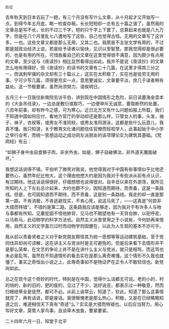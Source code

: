     后记 

   去年秋天到日本去玩了一趟，有三个月没有写什么文章，从十月起才又开始写一点，到得今年五月底，略一检查存稿，长长短短却一总有五十篇之谱了。虽然我的文章总是写不长，长的不过三千字，短的只千字上下罢了，总算起来也就是八九万字，但是在八个月里乱七八遭地写了这些，自己也觉得古怪。无用的文章写了这许多，一也。这些文章又都是那么无用，又其二也。我原是不主张文学有用的，不过那是就政治经济上说，若是给予读者以愉快，见识以至智慧，那我觉得却是很必要的，也是有用的所在。可惜我看自己的文章在这里觉得很不满意，因为颇少有点用的文章，至少这与《夜读抄》相比显然看得出如此。我并不是说《夜读抄》的文章怎么地有用得好，但《夜读抄》的读书的文章有二十几篇，在这里才得其三分之一，而讽刺牢骚的杂文却有三十篇以上，这实在太积极了，实在也是徒劳无用的事。宁可少写几篇，须得更充实一点，意思要诚实，文章要平淡，庶几于读者稍有益处。这一节极要紧，虽然尚须努力，请俟明日。

   五月三十一日我往新南院去访平伯，讲到现在中国情形之危险，前日读墨海金壶本的《大金吊伐录》，一边总是敷衍或取巧，一边便申斥无诚意，要取断然的处置，八百年前事，却有昨今之感，可为寒心。近日北方又有什么问题如报上所载，我们不知道中国如何应付，看地方官厅的举动却还是那么样，只管女人的事，头发，袖子，袜子，衣衩等，或男女不准同校，或男女准同游泳，这都是些什么玩意儿，我真不懂。我只知道，关于教育文化诸问题信任官僚而轻视学人，此事起始于中小学之举行会考，而统一思想运动之成功则左派朋友的该项理论实为建筑其基础。《梵网经》有云：

   “如狮子身中虫自食狮子肉，非余外虫，如是，佛子自破佛法，非外道天魔能破坏。”

   我想这话说得不错。平伯听了微笑对我说，他觉得我对于中国有些事情似乎比他还要热心，虽然年纪比他大，这个理由他想大约是因为我对于有些派从前有点认识，有过期待。他这话说得很好，仔细想想也说得很对。自辛丑以来在外游荡，我所见所知的人上下左右总计起来，大约也颇不少。因知道而期待，而责备，这是一条路线。但是，也可因知道而不期待，而不责备，这是别一条路线。我走的却一直是那第一路，不肯消极，不肯逃避现实，不肯心死，说这马死了，——这真是“何尝非大错而特错”。不错的是第二路。这条路我应该能够走，因为我对于有许多人与物与事都有所知。见橐驼固不怪他肿背，见马也不期望他有一天背会肿，以驼呼驼，以马称马，此动物学的科学方法也。自然主义派昔曾用之于小说矣，今何妨再来借用，自然主义的文学虽已过时而动物学则固健在，以此为人生观的基本不亦可乎。

   我从前以责备贤者之义对于新党朋友颇怪其为统一思想等等运动建筑基础，至于党同伐异却尚可谅解，这在讲主义与党派时是无可避免的。但是后来看下去情形并不是那么简单，在文艺的争论上并不是在讲什么主义与党派，就只是相骂，而这骂也未必是乱骂，虽然在不知道情形的看去实在是那么离奇难懂。这个情形不久我也就懂了。事实之奇恒出小说之上，此等奇事如不是物证俨在正令人不敢轻信也。新党尚如此。

   总之在现今这个奇妙的时代，特别是在中国，觉得什么话都无可说。老的小的，村的俏的，新的旧的，肥的瘦的，见过了不少，说好说丑，都表示过一种敬意，然而归根结蒂全是徒然，都可不必。从前上谕常云，知道了，钦此。知道了那么这事情就完了，再有话说，即是废话。我很惭愧老是那么热心，积极，又是在已经略略知道之后，难道相信天下真有“奇迹”么？实实是大错而特错也。以后应当努力，用心写好文章，莫管人家鸟事，且谈草木虫鱼，要紧要紧。

   二十四年六月一日，知堂于北平

